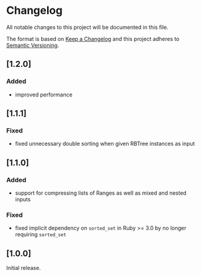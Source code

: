 # Changelog
All notable changes to this project will be documented in this file.

The format is based on [Keep a Changelog](http://keepachangelog.com/en/1.0.0/)
and this project adheres to [Semantic Versioning](http://semver.org/spec/v2.0.0.html).

## [1.2.0]

### Added

- improved performance

## [1.1.1]

### Fixed

- fixed unnecessary double sorting when given RBTree instances as input

## [1.1.0]

### Added

- support for compressing lists of Ranges as well as mixed and nested inputs

### Fixed

- fixed implicit dependency on `sorted_set` in Ruby >= 3.0 by no longer requiring `sorted_set`

## [1.0.0]

Initial release.
